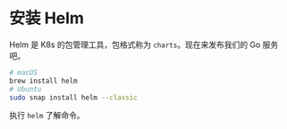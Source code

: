 # 安装 Helm

Helm 是 K8s 的包管理工具，包格式称为 `charts`。现在来发布我们的 Go 服务吧。

```bash
# macOS
brew install helm
# Ubuntu
sudo snap install helm --classic
```

执行 `helm` 了解命令。
